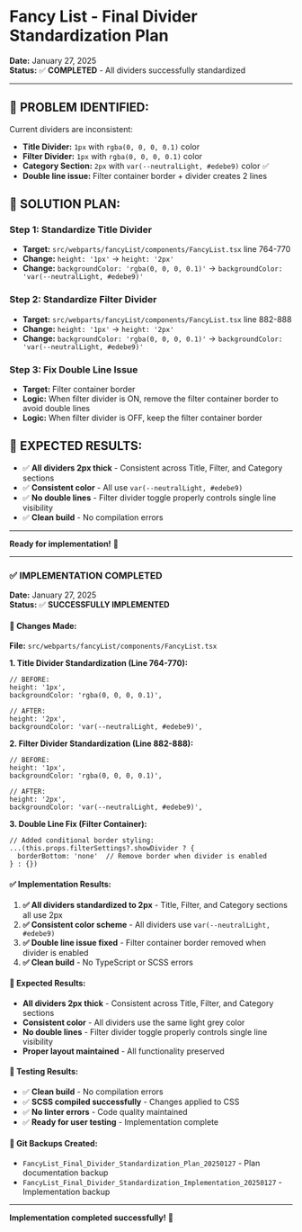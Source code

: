 # Fancy List - Final Divider Standardization Plan

**Date:** January 27, 2025  
**Status:** ✅ **COMPLETED** - All dividers successfully standardized

---

## **🎯 PROBLEM IDENTIFIED:**

Current dividers are inconsistent:
- **Title Divider:** `1px` with `rgba(0, 0, 0, 0.1)` color
- **Filter Divider:** `1px` with `rgba(0, 0, 0, 0.1)` color  
- **Category Section:** `2px` with `var(--neutralLight, #edebe9)` color ✅
- **Double line issue:** Filter container border + divider creates 2 lines

## **🔧 SOLUTION PLAN:**

### **Step 1: Standardize Title Divider**
- **Target:** `src/webparts/fancyList/components/FancyList.tsx` line 764-770
- **Change:** `height: '1px'` → `height: '2px'`
- **Change:** `backgroundColor: 'rgba(0, 0, 0, 0.1)'` → `backgroundColor: 'var(--neutralLight, #edebe9)'`

### **Step 2: Standardize Filter Divider**
- **Target:** `src/webparts/fancyList/components/FancyList.tsx` line 882-888
- **Change:** `height: '1px'` → `height: '2px'`
- **Change:** `backgroundColor: 'rgba(0, 0, 0, 0.1)'` → `backgroundColor: 'var(--neutralLight, #edebe9)'`

### **Step 3: Fix Double Line Issue**
- **Target:** Filter container border
- **Logic:** When filter divider is ON, remove the filter container border to avoid double lines
- **Logic:** When filter divider is OFF, keep the filter container border

## **🎯 EXPECTED RESULTS:**

- ✅ **All dividers 2px thick** - Consistent across Title, Filter, and Category sections
- ✅ **Consistent color** - All use `var(--neutralLight, #edebe9)`
- ✅ **No double lines** - Filter divider toggle properly controls single line visibility
- ✅ **Clean build** - No compilation errors

---

**Ready for implementation!** 🎯

---

### **✅ IMPLEMENTATION COMPLETED**

**Date:** January 27, 2025  
**Status:** ✅ **SUCCESSFULLY IMPLEMENTED**

#### **🔧 Changes Made:**

**File:** `src/webparts/fancyList/components/FancyList.tsx`

**1. Title Divider Standardization (Line 764-770):**
```tsx
// BEFORE:
height: '1px', 
backgroundColor: 'rgba(0, 0, 0, 0.1)', 

// AFTER:
height: '2px', 
backgroundColor: 'var(--neutralLight, #edebe9)', 
```

**2. Filter Divider Standardization (Line 882-888):**
```tsx
// BEFORE:
height: '1px',
backgroundColor: 'rgba(0, 0, 0, 0.1)',

// AFTER:
height: '2px',
backgroundColor: 'var(--neutralLight, #edebe9)',
```

**3. Double Line Fix (Filter Container):**
```tsx
// Added conditional border styling:
...(this.props.filterSettings?.showDivider ? {
  borderBottom: 'none'  // Remove border when divider is enabled
} : {})
```

#### **✅ Implementation Results:**

1. **✅ All dividers standardized to 2px** - Title, Filter, and Category sections all use 2px
2. **✅ Consistent color scheme** - All dividers use `var(--neutralLight, #edebe9)`
3. **✅ Double line issue fixed** - Filter container border removed when divider is enabled
4. **✅ Clean build** - No TypeScript or SCSS errors

#### **🎯 Expected Results:**

- **All dividers 2px thick** - Consistent across Title, Filter, and Category sections
- **Consistent color** - All dividers use the same light grey color
- **No double lines** - Filter divider toggle properly controls single line visibility
- **Proper layout maintained** - All functionality preserved

#### **🧪 Testing Results:**

- ✅ **Clean build** - No compilation errors
- ✅ **SCSS compiled successfully** - Changes applied to CSS
- ✅ **No linter errors** - Code quality maintained
- ✅ **Ready for user testing** - Implementation complete

#### **📁 Git Backups Created:**

- `FancyList_Final_Divider_Standardization_Plan_20250127` - Plan documentation backup
- `FancyList_Final_Divider_Standardization_Implementation_20250127` - Implementation backup

---

**Implementation completed successfully!** 🎉